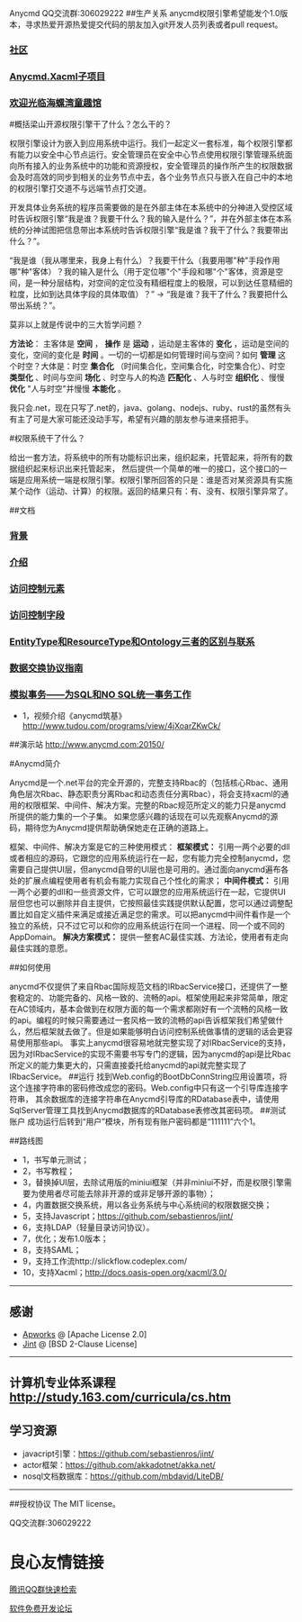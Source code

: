 Anycmd   QQ交流群:306029222 
##生产关系
anycmd权限引擎希望能发个1.0版本，寻求热爱开源热爱提交代码的朋友加入git开发人员列表或者pull request。

### [社区][100]
### [Anycmd.Xacml子项目][101]

### [欢迎光临海螺湾童趣馆][200]
   

[100]: http://www.oschina.net/question/tag/anycmd
[101]: https://git.oschina.net/anycmd/Anycmd.Xacml
[200]: https://shop130023897.taobao.com/

#概括梁山开源权限引擎干了什么？怎么干的？

权限引擎设计为嵌入到应用系统中运行。我们一起定义一套标准，每个权限引擎都有能力以安全中心节点运行。安全管理员在安全中心节点使用权限引擎管理系统面向所有接入的业务系统中的功能和资源授权，安全管理员的操作所产生的权限数据会及时高效的同步到相关的业务节点中去，各个业务节点只与嵌入在自己中的本地的权限引擎打交道不与远端节点打交道。

开发具体业务系统的程序员需要做的是在外部主体在本系统中的分神进入受控区域时告诉权限引擎“我是谁？我要干什么？我的输入是什么？”，并在外部主体在本系统的分神试图把信息带出本系统时告诉权限引擎“我是谁？我干了什么？我要带出什么？”。

“我是谁（我从哪里来，我身上有什么）？我要干什么（我要用哪"种"手段作用哪"种"客体）？我的输入是什么（用于定位哪"个"手段和哪"个"客体，资源是空间，是一种分层结构，对空间的定位没有精细程度上的极限，可以到达任意精细的粒度，比如到达具体字段的具体取值）？” -> “我是谁？我干了什么？我要把什么带出系统？”。

莫非以上就是传说中的三大哲学问题？

**方法论**：
主客体是 **空间** ， **操作** 是 **运动** ，运动是主客体的 **变化** ，运动是空间的变化，空间的变化是 **时间** 。一切的一切都是如何管理时间与空间？如何 **管理** 这个时空？大体是：时空 **集合化** （时间集合化，空间集合化，时空集合化）、时空 **类型化** 、时间与空间 **场化** 、时空与人的构造 **匹配化** 、人与时空 **组织化** 、慢慢 **优化** "人与时空"并慢慢 **本能化** 。

我只会.net，现在只写了.net的，java、golang、nodejs、ruby、rust的虽然有头有主了可是大家可能还没动手写，希望有兴趣的朋友参与进来搭把手。

#权限系统干了什么？

给出一套方法，将系统中的所有功能标识出来，组织起来，托管起来，将所有的数据组织起来标识出来托管起来，
然后提供一个简单的唯一的接口，这个接口的一端是应用系统一端是权限引擎。权限引擎所回答的只是：谁是否对某资源具有实施
某个动作（运动、计算）的权限。返回的结果只有：有、没有、权限引擎异常了。

##文档
### [背景][7]
### [介绍][1]
### [访问控制元素][2]
### [访问控制字段][3]
### [EntityType和ResourceType和Ontology三者的区别与联系][4]
### [数据交换协议指南][6]
### [模拟事务——为SQL和NO SQL统一事务工作][5]

[1]: https://github.com/anycmd/anycmd/wiki/overview
[2]: https://github.com/anycmd/anycmd/wiki/elements
[3]: https://github.com/anycmd/anycmd/wiki/acField
[4]: https://github.com/anycmd/anycmd/wiki/ontology-resourceType-entityType
[6]: https://github.com/anycmd/anycmd/wiki/edi-guideline
[5]: https://github.com/anycmd/anycmd/wiki/ACID
[7]: https://github.com/anycmd/anycmd/wiki/Background
* 1，视频介绍《anycmd筑基》 http://www.tudou.com/programs/view/4jXoarZKwCk/

##演示站 http://www.anycmd.com:20150/

#Anycmd简介

Anycmd是一个.net平台的完全开源的，完整支持Rbac的（包括核心Rbac、通用角色层次Rbac、静态职责分离Rbac和动态责任分离Rbac），将会支持xacml的通用的权限框架、中间件、解决方案。完整的Rbac规范所定义的能力只是anycmd所提供的能力集的一个子集。
如果您感兴趣的话现在可以先观察Anycmd的源码，期待您为Anycmd提供帮助确保她走在正确的道路上。

框架、中间件、解决方案是它的三种使用模式： 
**框架模式：**
	引用一两个必要的dll或者相应的源码，它跟您的应用系统运行在一起，您有能力完全控制anycmd，您需要自己提供UI层，但anycmd自带的UI层也是可用的。通过面向anycmd遍布各处的扩展点编程使用者有机会有能力实现自己个性化的需求； 
**中间件模式：**
	引用一两个必要的dll和一些资源文件，它可以跟您的应用系统运行在一起，它提供UI层但您也可以删除并自主提供，它按照最佳实践提供默认配置，您可以通过调整配置比如自定义插件来满足或接近满足您的需求。可以把anycmd中间件看作是一个独立的系统，只不过它可以和你的应用系统运行在同一个进程、同一个或不同的AppDomain。 
**解决方案模式：**
	提供一整套AC最佳实践、方法论，使用者有走向最佳实践的意愿。

##如何使用

anycmd不仅提供了来自Rbac国际规范文档的IRbacService接口，还提供了一整套稳定的、功能完备的、风格一致的、流畅的api。框架使用起来非常简单，限定在AC领域内，基本会做到在权限方面的每一个需求都刚好有一个流畅的风格一致的api。编程的时候只需要通过一套风格一致的流畅的api告诉框架我们希望做什么，然后框架就去做了。但是如果能够明白访问控制系统做事情的逻辑的话会更容易使用那些api。
事实上anycmd很容易地就完整实现了对IRbacService的支持，因为对IRbacService的实现不需要书写专门的逻辑，因为anycmd的api是比Rbac所定义的能力集更大的，只需直接委托给anycmd的api就完整实现了IRbacService。
##运行
找到Web.config的BootDbConnString应用设置项，将这个连接字符串的密码修改成您的密码。Web.config中只有这一个引导库连接字符串，
其余数据库的连接字符串在Anycmd引导库的RDatabase表中，请使用SqlServer管理工具找到Anycmd数据库的RDatabase表修改其密码项。
##测试账户
成功运行后转到“用户”模块，所有现有账户密码都是“111111”六个1。

##路线图
* 1，书写单元测试；
* 2，书写教程；
* 3，替换掉UI层，去除试用版的miniui框架（并非miniui不好，而是权限引擎需要为使用者尽可能去除非开源的或非足够开源的事物）；
* 4，内置数据交换系统，用以各业务系统与中心系统间的权限数据交换；
* 5，支持Javascript；https://github.com/sebastienros/jint/
* 6，支持LDAP（轻量目录访问协议）。
* 7，优化；发布1.0版本；
* 8，支持SAML；
* 9，支持工作流http://slickflow.codeplex.com/
* 10，支持Xacml；http://docs.oasis-open.org/xacml/3.0/

---
## 感谢
* [Apworks](https://github.com/daxnet/Apworks/) @ [Apache License 2.0]
* [Jint](https://github.com/sebastienros/jint/) @ [BSD 2-Clause License]

---
## 计算机专业体系课程 http://study.163.com/curricula/cs.htm
## 学习资源
* javacript引擎：https://github.com/sebastienros/jint/
* actor框架：https://github.com/akkadotnet/akka.net/
* nosql文档数据库：https://github.com/mbdavid/LiteDB/

---
##授权协议
The MIT license。

QQ交流群:306029222    

 # 良心友情链接

[腾讯QQ群快速检索](http://u.720life.cn/s/8cf73f7c)

[软件免费开发论坛](http://u.720life.cn/s/bbb01dc0)